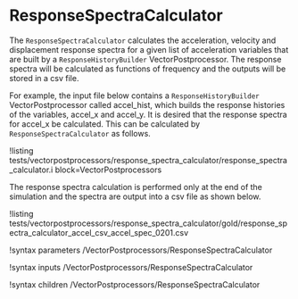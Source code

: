 # ResponseSpectraCalculator
The `ResponseSpectraCalculator` calculates the acceleration, velocity and displacement response spectra for a given list of acceleration variables that are built by a `ResponseHistoryBuilder` VectorPostprocessor. The response spectra will be calculated as functions of frequency and the outputs will be stored in a csv file.

For example, the input file below contains a `ResponseHistoryBuilder` VectorPostprocessor called accel_hist, which builds the response histories of the variables, accel_x and accel_y. It is desired that the response spectra for accel_x be calculated. This can be calculated by `ResponseSpectraCalculator` as follows.

!listing tests/vectorpostprocessors/response_spectra_calculator/response_spectra_calculator.i block=VectorPostprocessors

The response spectra calculation is performed only at the end of the simulation and the spectra are output into a csv file as shown below.

!listing tests/vectorpostprocessors/response_spectra_calculator/gold/response_spectra_calculator_accel_csv_accel_spec_0201.csv

!syntax parameters /VectorPostprocessors/ResponseSpectraCalculator

!syntax inputs /VectorPostprocessors/ResponseSpectraCalculator

!syntax children /VectorPostprocessors/ResponseSpectraCalculator
